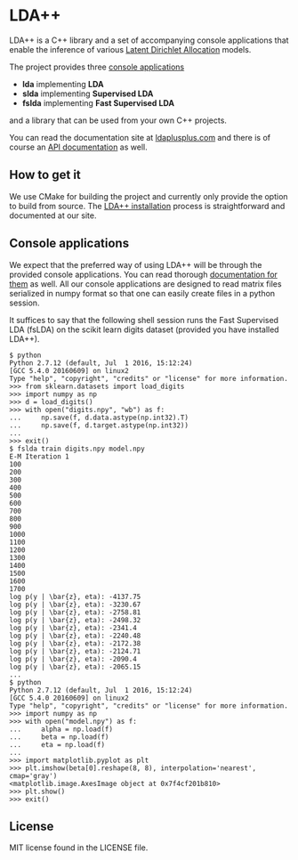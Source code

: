 LDA++
=====

LDA++ is a C++ library and a set of accompanying console applications that
enable the inference of various [Latent Dirichlet
Allocation](https://en.wikipedia.org/wiki/Latent_Dirichlet_allocation) models.

The project provides three [console applications](http://ldaplusplus.com/console-applications/)

* **lda** implementing **LDA**
* **slda** implementing **Supervised LDA**
* **fslda** implementing **Fast Supervised LDA**

and a library that can be used from your own C++ projects.

You can read the documentation site at
[ldaplusplus.com](http://ldaplusplus.com/) and there is of course an [API
documentation](http://ldaplusplus.com/api/) as well.

How to get it
-------------

We use CMake for building the project and currently only provide the option to
build from source. The [LDA++
installation](http://ldaplusplus.com/installation/) process is straightforward
and documented at our site.

Console applications
--------------------

We expect that the preferred way of using LDA++ will be through the provided
console applications. You can read thorough [documentation for
them](http://ldaplusplus.com/console-applications/) as well. All our console
applications are designed to read matrix files serialized in numpy format so
that one can easily create files in a python session.

It suffices to say that the following shell session runs the Fast Supervised
LDA (fsLDA) on the scikit learn digits dataset (provided you have installed
LDA++).

    $ python
    Python 2.7.12 (default, Jul  1 2016, 15:12:24) 
    [GCC 5.4.0 20160609] on linux2
    Type "help", "copyright", "credits" or "license" for more information.
    >>> from sklearn.datasets import load_digits
    >>> import numpy as np
    >>> d = load_digits()
    >>> with open("digits.npy", "wb") as f:
    ...     np.save(f, d.data.astype(np.int32).T)
    ...     np.save(f, d.target.astype(np.int32))
    ... 
    >>> exit()
    $ fslda train digits.npy model.npy
    E-M Iteration 1
    100
    200
    300
    400
    500
    600
    700
    800
    900
    1000
    1100
    1200
    1300
    1400
    1500
    1600
    1700
    log p(y | \bar{z}, eta): -4137.75
    log p(y | \bar{z}, eta): -3230.67
    log p(y | \bar{z}, eta): -2758.81
    log p(y | \bar{z}, eta): -2498.32
    log p(y | \bar{z}, eta): -2341.4
    log p(y | \bar{z}, eta): -2240.48
    log p(y | \bar{z}, eta): -2172.38
    log p(y | \bar{z}, eta): -2124.71
    log p(y | \bar{z}, eta): -2090.4
    log p(y | \bar{z}, eta): -2065.15
    ...
    $ python
    Python 2.7.12 (default, Jul  1 2016, 15:12:24) 
    [GCC 5.4.0 20160609] on linux2
    Type "help", "copyright", "credits" or "license" for more information.
    >>> import numpy as np
    >>> with open("model.npy") as f:
    ...     alpha = np.load(f)
    ...     beta = np.load(f)
    ...     eta = np.load(f)
    ...
    >>> import matplotlib.pyplot as plt
    >>> plt.imshow(beta[0].reshape(8, 8), interpolation='nearest', cmap='gray')
    <matplotlib.image.AxesImage object at 0x7f4cf201b810>
    >>> plt.show()
    >>> exit()

License
-------

MIT license found in the LICENSE file.
